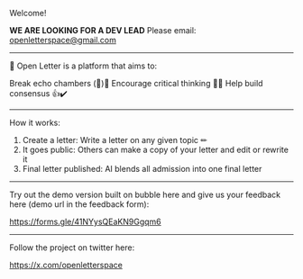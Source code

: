 
Welcome!

**WE ARE LOOKING FOR A DEV LEAD**
Please email: openletterspace@gmail.com
______

📜 Open Letter is a platform that aims to:

Break echo chambers (📢)🔨
Encourage critical thinking 🧠💡
Help build consensus 👍✔️

______

How it works:

1. Create a letter: Write a letter on any given topic ✏
2. It goes public: Others can make a copy of your letter and edit or rewrite it
3. Final letter published: AI blends all admission into one final letter 

______

Try out the demo version built on bubble here and give us your feedback here (demo url in the feedback form):

https://forms.gle/41NYysQEaKN9Ggqm6

______

Follow the project on twitter here:

https://x.com/openletterspace




<!---
openletterspace/openletterspace is a ✨ special ✨ repository because its `README.md` (this file) appears on your GitHub profile.
You can click the Preview link to take a look at your changes.
--->

